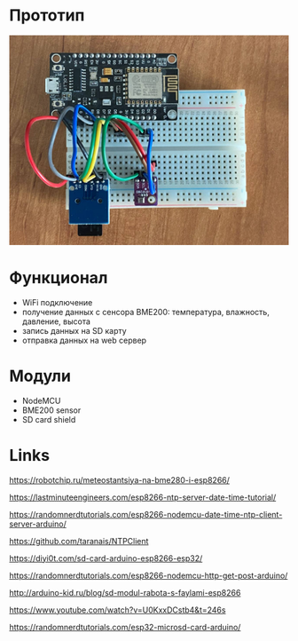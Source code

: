 # Прототип
<img src="https://github.com/kuznetsov-m/arduino_wether_station/blob/master/images/photo.jpeg" alt="" width="600" />

# Функционал
- WiFi подключение
- получение данных с сенсора BME200: температура, влажность, давление, высота
- запись данных на SD карту
- отправка данных на web сервер

# Модули
- NodeMCU
- BME200 sensor
- SD card shield

# Links
https://robotchip.ru/meteostantsiya-na-bme280-i-esp8266/

https://lastminuteengineers.com/esp8266-ntp-server-date-time-tutorial/

https://randomnerdtutorials.com/esp8266-nodemcu-date-time-ntp-client-server-arduino/

https://github.com/taranais/NTPClient

https://diyi0t.com/sd-card-arduino-esp8266-esp32/

https://randomnerdtutorials.com/esp8266-nodemcu-http-get-post-arduino/

http://arduino-kid.ru/blog/sd-modul-rabota-s-faylami-esp8266

https://www.youtube.com/watch?v=U0KxxDCstb4&t=246s

https://randomnerdtutorials.com/esp32-microsd-card-arduino/
